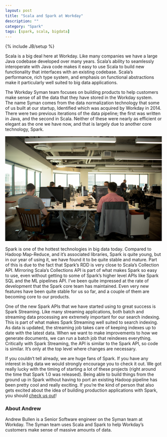 ```yaml
---
layout: post
title: "Scala and Spark at Workday"
description: ""
category: "Spark"
tags: [spark, scala, bigdata]
---
```

{% include JB/setup %}

Scala is a big deal here at Workday. Like many companies we have a large Java codebase  developed over many years. Scala’s ability to seamlessly interoperate with Java code makes it easy to use Scala to build new functionality that interfaces with an existing codebase. Scala’s performance, rich type system, and emphasis on functional abstractions make it particularly well suited to big data applications.

The Workday Syman team focuses on building products to help customers make sense of all the data that they have stored in the Workday system. The name Syman comes from the data normalization technology that some of us built at our startup, Identified which was acquired by Workday in 2014. There were two previous iterations of the data pipeline; the first was written in Java, and the second in Scala. Neither of these were nearly as efficient or elegant as the one we have now, and that is largely due to another core technology, Spark.

![Hacking away on the data pipeline](/assets/scala-spark-workday/hacking_pipeline.jpg "Hacking away on the data pipeline")

Spark is one of the hottest technologies in big data today. Compared to Hadoop Map-Reduce, and it’s associated libraries, Spark is quite young, but in our year of using it, we have found it to be quite stable and mature. Part of this is due to the fact that Spark’s RDD is very close to Scala’s Collection API. Mirroring Scala’s Collections API is part of what makes Spark so easy to use, even without getting to some of Spark’s higher level APIs like Spark SQL and the ML pipelines API. I’ve been quite impressed at the rate of development that the Spark core team has maintained. Even very new features have been quite stable for us so far, and a couple of them are becoming core to our products.

One of the new Spark APIs that we have started using to great success is Spark Streaming. Like many streaming applications, both batch and streaming data processing are extremely important for our search indexing. This is part of what makes Spark Streaming well suited to search indexing. As data is updated, the streaming job takes care of keeping indexes up to date with the latest data. When we want to make improvements to how we generate documents, we can run a batch job that reindexes everything. Critically with Spark Streaming, the API is similar to the Spark API, so code is similar. It’s only at the top level where changes are necessary.

If you couldn’t tell already, we are huge fans of Spark. If you have any interest in big data we  would strongly encourage you to check it out. We got really lucky with the timing of starting a lot of these projects (right around the time that Spark 1.0 was released). Being able to build things from the ground up in Spark without having to port an existing Hadoop pipeline has been pretty cool and really exciting. If you’re the kind of person that also gets excited about the idea of building production applications with Spark, you should [check us out](http://www.workday.com/company/careers.php)!

### About Andrew

Andrew Bullen is a Senior Software engineer on the Syman team at Workday. The Syman team uses Scala and Spark to help Workday’s customers make sense of massive amounts of data.
